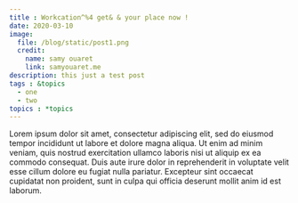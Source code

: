 ```yaml
---
title : Workcation^%4 get& & your place now !
date: 2020-03-10
image:
  file: /blog/static/post1.png
  credit:
    name: samy ouaret
    link: samyouaret.me
description: this just a test post
tags : &topics
  - one
  - two
topics : *topics
---
```


Lorem ipsum dolor sit amet, consectetur adipiscing elit, sed do eiusmod tempor incididunt ut labore et dolore magna aliqua. Ut enim ad minim veniam, quis nostrud exercitation ullamco laboris nisi ut aliquip ex ea commodo consequat. Duis aute irure dolor in reprehenderit in voluptate velit esse cillum dolore eu fugiat nulla pariatur. Excepteur sint occaecat cupidatat non proident, sunt in culpa qui officia deserunt mollit anim id est laborum.